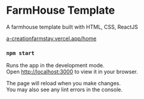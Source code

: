 # FarmHouse Template
A farmhouse template built with HTML, CSS, ReactJS

[a-creationfarmstay.vercel.app/home](a-creationfarmstay.vercel.app/home)


### `npm start`

Runs the app in the development mode.\
Open [http://localhost:3000](http://localhost:3000) to view it in your browser.

The page will reload when you make changes.\
You may also see any lint errors in the console.

